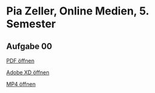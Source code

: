 # Pia Zeller, Online Medien, 5. Semester

## Aufgabe 00
<a href="https://piazeller.github.io/IFDWiSe20-21/A00/00_SWOT.pdf"> PDF öffnen </a>

<a href="https://piazeller.github.io/IFDWiSe20-21/A00/00_SWOT.xd"> Adobe XD öffnen </a>

<a href="https://piazeller.github.io/IFDWiSe20-21/A00/00_SWOT.mp4"> MP4 öffnen </a>
